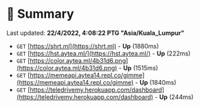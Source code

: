 # 📖 Summary
Last updated: **22/4/2022, 4:08:22 PTG "Asia/Kuala_Lumpur"**

- `GET` [https://shrt.ml](https://shrt.ml) - **Up** (1880ms)
- `GET` [https://hst.aytea.ml/](https://hst.aytea.ml/) - **Up** (222ms)
- `GET` [https://color.aytea.ml/4b31d6.png](https://color.aytea.ml/4b31d6.png) - **Up** (1515ms)
- `GET` [https://memeapi.aytea14.repl.co/gimme](https://memeapi.aytea14.repl.co/gimme) - **Up** (1840ms)
- `GET` [https://teledrivemy.herokuapp.com/dashboard](https://teledrivemy.herokuapp.com/dashboard) - **Up** (244ms)
